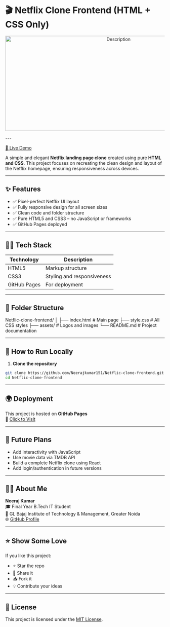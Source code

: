 # 🎬 Netflix Clone Frontend (HTML + CSS Only)

<p align="center">
  <img src="images/artwork.png" alt="Description" width="700" height="300"/>
</p>
---

[🔗 Live Demo](https://neerajkumar151.github.io/Netflic-clone-frontend/)

A simple and elegant **Netflix landing page clone** created using pure **HTML and CSS**. This project focuses on recreating the clean design and layout of the Netflix homepage, ensuring responsiveness across devices.


---

## ✨ Features

- ✅ Pixel-perfect Netflix UI layout
- ✅ Fully responsive design for all screen sizes
- ✅ Clean code and folder structure
- ✅ Pure HTML5 and CSS3 – no JavaScript or frameworks
- ✅ GitHub Pages deployed

---

## 🧑‍💻 Tech Stack

| Technology | Description              |
|------------|--------------------------|
| HTML5      | Markup structure         |
| CSS3       | Styling and responsiveness |
| GitHub Pages | For deployment         |

---

## 📂 Folder Structure

Netflic-clone-frontend/
│
├── index.html # Main page
├── style.css # All CSS styles
├── assets/ # Logos and images
└── README.md # Project documentation


---

## 🚀 How to Run Locally

1. **Clone the repository**  
```bash
git clone https://github.com/Neerajkumar151/Netflic-clone-frontend.git
cd Netflic-clone-frontend
```
---

## 🌍 Deployment

This project is hosted on **GitHub Pages**  
🔗 [Click to Visit](https://neerajkumar151.github.io/Netflic-clone-frontend/)

---

## 🔮 Future Plans

- Add interactivity with JavaScript  
- Use movie data via TMDB API  
- Build a complete Netflix clone using React  
- Add login/authentication in future versions  

---

## 🙋‍♂️ About Me

**Neeraj Kumar**  
🎓 Final Year B.Tech IT Student  
🏫 GL Bajaj Institute of Technology & Management, Greater Noida  
🌐 [GitHub Profile](https://github.com/Neerajkumar151)

---

## ⭐ Show Some Love

If you like this project:

- ⭐ Star the repo  
- 📌 Share it  
- 📥 Fork it  
- 💡 Contribute your ideas  

---

## 📄 License

This project is licensed under the [MIT License](https://opensource.org/licenses/MIT).

